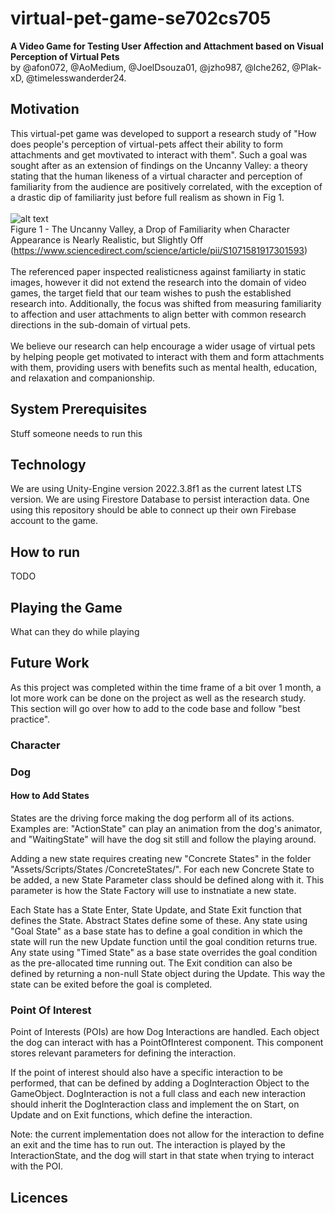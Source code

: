 # virtual-pet-game-se702cs705

<b>A Video Game for Testing User Affection and Attachment based on Visual Perception of Virtual Pets</b><br />
by @afon072, @AoMedium, @JoelDsouza01, @jzho987, @lche262, @Plak-xD, @timelesswanderder24.

## Motivation
This virtual-pet game was developed to support a research study of "How does people's perception of virtual-pets affect their ability to form attachments and get movtivated to interact with them". Such a goal was sought after as an extension of findings on the Uncanny Valley: a theory stating that the human likeness of a virtual character and perception of familiarity from the audience are positively correlated, with the exception of a drastic dip of familiarity just before full realism as shown in Fig 1.<br /><br />
![alt text](https://ars.els-cdn.com/content/image/1-s2.0-S1071581917301593-gr1.jpg)<br />Figure 1 - The Uncanny Valley, a Drop of Familiarity when Character Appearance is Nearly Realistic, but Slightly Off (https://www.sciencedirect.com/science/article/pii/S1071581917301593)<br /><br />The referenced paper inspected realisticness against familiarty in static images, however it did not extend the research into the domain of video games, the target field that our team wishes to push the established research into. Additionally, the focus was shifted from measuring familiarity to affection and user attachments to align better with common research directions in the sub-domain of virtual pets.<br /><br />
We believe our research can help encourage a wider usage of virtual pets by helping people get motivated to interact with them and form attachments with them, providing users with benefits such as mental health, education, and relaxation and companionship.

## System Prerequisites
Stuff someone needs to run this

## Technology
We are using Unity-Engine version 2022.3.8f1 as the current latest LTS version.
We are using Firestore Database to persist interaction data. One using this repository should be able to connect up their own Firebase account to the game.

## How to run
TODO

## Playing the Game
What can they do while playing

## Future Work
As this project was completed within the time frame of a bit over 1 month, a lot more work can be done on the project as well as the research study. This section will go over how to add to the code base and follow "best practice".

### Character

### Dog
#### How to Add States
States are the driving force making the dog perform all of its actions. Examples are: "ActionState" can play an animation from the dog's animator, and "WaitingState" will have the dog sit still and follow the playing around.

Adding a new state requires creating new "Concrete States" in the folder "Assets/Scripts/States
/ConcreteStates/". For each new Concrete State to be added, a new State Parameter class should be defined along with it. This parameter is how the State Factory will use to instnatiate a new state.

Each State has a State Enter, State Update, and State Exit function that defines the State. Abstract States define some of these. Any state using "Goal State" as a base state has to define a goal condition in which the state will run the new Update function until the goal condition returns true. Any state using "Timed State" as a base state overrides the goal condition as the pre-allocated time running out. The Exit condition can also be defined by returning a non-null State object during the Update. This way the state can be exited before the goal is completed.

### Point Of Interest
Point of Interests (POIs) are how Dog Interactions are handled. Each object the dog can interact with has a PointOfInterest component. This component stores relevant parameters for defining the interaction. 

If the point of interest should also have a specific interaction to be performed, that can be defined by adding a DogInteraction Object to the GameObject. DogInteraction is not a full class and each new interaction should inherit the DogInteraction class and implement the on Start, on Update and on Exit functions, which define the interaction. 

Note: the current implementation does not allow for the interaction to define an exit and the time has to run out. The interaction is played by the InteractionState, and the dog will start in that state when trying to interact with the POI.

## Licences
